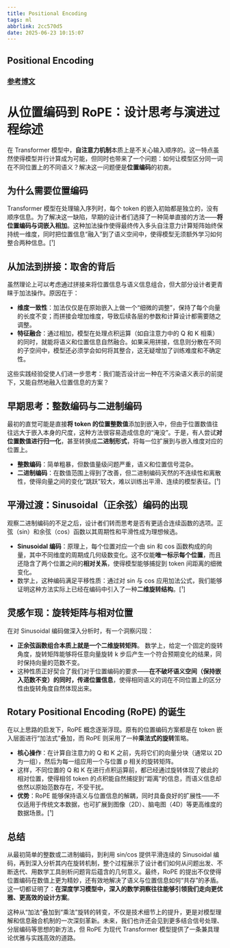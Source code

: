 ```yaml
---
title: Positional Encoding
tags: ml
abbrlink: 2cc570d5
date: 2025-06-23 10:15:07
---
```


## Positional Encoding

### [参考博文](https://fleetwood.dev/posts/you-could-have-designed-SOTA-positional-encoding)

# 从位置编码到 RoPE：设计思考与演进过程综述

在 Transformer 模型中，**自注意力机制**本质上是不关心输入顺序的。这一特点虽然使得模型并行计算成为可能，但同时也带来了一个问题：如何让模型区分同一词在不同位置上的不同语义？解决这一问题便是**位置编码**的初衷。

## 为什么需要位置编码

Transformer 模型在处理输入序列时，每个 token 的嵌入初始都是独立的，没有顺序信息。为了解决这一缺陷，早期的设计者们选择了一种简单直接的方法——**将位置编码与词嵌入相加**。这种加法操作使得最终传入多头自注意力计算矩阵始终保持统一维度，同时把位置信息“融入”到了语义空间中，使得模型无须额外学习如何整合两种信息。[¹]

## 从加法到拼接：取舍的背后

虽然理论上可以考虑通过拼接来将位置信息与语义信息组合，但大部分设计者更青睐于加法操作。原因在于：
- **维度一致性**：加法仅仅是在原始嵌入上做一个“细微的调整”，保持了每个向量的长度不变；而拼接会增加维度，导致后续各层的参数和计算设计都需要随之调整。
- **特征融合**：通过相加，模型在处理点积运算（如自注意力中的 Q 和 K 相乘）的同时，就能将语义和位置信息自然融合。如果采用拼接，信息则分散在不同的子空间中，模型还必须学会如何将其整合，这无疑增加了训练难度和不确定性。

这些实践经验促使人们进一步思考：我们能否设计出一种在不污染语义表示的前提下，又能自然地融入位置信息的方案？

## 早期思考：整数编码与二进制编码

最初的直觉可能是直接**将 token 的位置整数值**添加到嵌入中，但由于位置数值往往远大于嵌入本身的尺度，这种方法很容易造成信息的“淹没”。于是，有人尝试**对位置数值进行归一化**，甚至转换成**二进制形式**，将每一位扩展到与嵌入维度对应的位置上。
- **整数编码**：简单粗暴，但数值量级问题严重，语义和位置信号混杂。
- **二进制编码**：在数值范围上得到了改善，但二进制编码天然的不连续性和离散性，使得向量之间的变化“跳跃”较大，难以训练出平滑、连续的模型表征。[¹]

## 平滑过渡：Sinusoidal（正余弦）编码的出现

观察二进制编码的不足之后，设计者们转而思考是否有更适合连续函数的选项。正弦（sin）和余弦（cos）函数以其周期性和平滑性成为理想候选。
- **Sinusoidal 编码**：原理上，每个位置对应一个由 sin 和 cos 函数构成的向量，其中不同维度的周期成几何级数变化。这不仅能**唯一标示每个位置**，而且还隐含了两个位置之间的**相对关系**，使得模型能够捕捉到 token 间距离的细微变化。
- 数学上，这种编码满足平移性质：通过对 sin 与 cos 应用加法公式，我们能够证明这种方法实际上已经在编码中引入了一种**二维旋转结构**。[¹]

## 灵感乍现：旋转矩阵与相对位置

在对 Sinusoidal 编码做深入分析时，有一个洞察闪现：
- **正余弦函数组合本质上就是一个二维旋转矩阵**。
数学上，给定一个固定的旋转角度，旋转矩阵能够将任意向量旋转 k 步后产生一个符合预期变化的结果，同时保持向量的范数不变。
- 这种性质正好契合了我们对于位置编码的要求——**在不破坏语义空间（保持嵌入范数不变）的同时，传递位置信息**，使得相同语义的词在不同位置上的区分性由旋转角度自然体现出来。

## Rotary Positional Encoding (RoPE) 的诞生

在以上思路的启发下，RoPE 概念逐渐浮现。原有的位置编码方案都是在 token 嵌入层面进行“加法式”叠加，而 RoPE 则采用了一种**乘法式的旋转**策略。
- **核心操作**：在计算自注意力的 Q 和 K 之前，先将它们的向量分块（通常以 2D 为一组），然后为每一组应用一个与位置 p 相关的旋转矩阵。
- 这样，不同位置的 Q 和 K 在进行点积运算前，都已经通过旋转体现了彼此的相对位置，使得相邻 token 的点积能自然捕捉到“距离”的信息，而语义信息却依然以原始范数存在，不受干扰。
- **优势**：RoPE 能够保持语义与位置信息的解耦，同时具备良好的扩展性——不仅适用于传统文本数据，也可扩展到图像（2D）、脑电图（4D）等更高维度的数据场景。[¹]

## 总结

从最初简单的整数或二进制编码，到利用 sin/cos 提供平滑连续的 Sinusoidal 编码，再到深入分析其内在旋转机制，整个过程展示了设计者们如何从问题出发、不断迭代、用数学工具剖析问题背后蕴含的几何意义。最终，RoPE 的提出不仅使得位置编码在数值上更为精妙，还有效地解决了语义与位置信息如何“共存”的矛盾。这一切都证明了：**在深度学习模型中，深入的数学洞察往往能够引领我们走向更优雅、更高效的设计方案**。

这种从“加法”叠加到“乘法”旋转的转变，不仅是技术细节上的提升，更是对模型理解和信息融合机制的一次深刻革新。未来，我们也许还会见到更多结合信号处理、分层编码等思想的新方法，但 RoPE 为现代 Transformer 模型提供了一条兼具理论优雅与实践高效的道路。